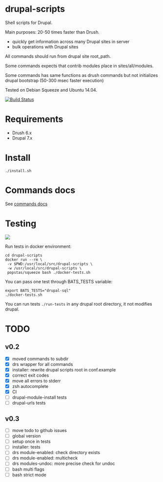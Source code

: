 # drupal-scripts

Shell scripts for Drupal.

Main purposes: 20-50 times faster than Drush. 
- quickly get information across many Drupal sites in server
- bulk operations with Drupal sites

All commands should run from drupal site root_path.

Some commands expects that contrib modules place in sites/all/modules.

Some commands has same functions as drush commands but not initializes drupal bootstrap (50-300 msec faster execution)

Tested on Debian Squeeze and Ubuntu 14.04.

[![Build Status](https://travis-ci.org/popstas/drupal-scripts.svg?branch=0.2)](https://travis-ci.org/popstas/drupal-scripts)

# Requirements
- Drush 6.x
- Drupal 7.x

# Install
```
./install.sh
```

# Commands docs
See [commands docs](docs/commands.md)

# Testing
<a href="http://ci.viasite.ru/viewType.html?buildTypeId=DrupalScripts_Build">
<img src="http://ci.viasite.ru/app/rest/builds/buildType:(id:DrupalScripts_Build)/statusIcon"/></a>

Run tests in docker environment:
```
cd drupal-scripts
docker run --rm \
 -v $PWD:/usr/local/src/drupal-scripts \
 -w /usr/local/src/drupal-scripts \
 popstas/squeeze bash ./docker-tests.sh
```

You can pass one test through BATS_TESTS variable:
```
export BATS_TESTS="drupal-sql"
./docker-tests.sh
```

You can run tests `./run-tests` in any drupal root directory, it not modifies drupal.

# TODO

## v0.2
- [x] moved commands to subdir
- [x] drs wrapper for all commands
- [x] installer: rewrite drupal scripts root in conf.example
- [x] correct exit codes
- [x] move all errors to stderr
- [x] zsh autocomplete
- [x] CI
- [ ] drupal-module-install tests
- [ ] drupal-urls tests

## v0.3
- [ ] move todo to github issues
- [ ] global version
- [ ] setup once in tests
- [ ] installer: tests
- [ ] drs module-enabled: check directory exists
- [ ] drs module-enabled: multicheck
- [ ] drs modules-undoc: more precise check for undoc
- [ ] bash multi flags
- [ ] bash strict mode